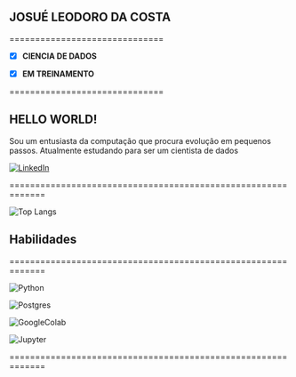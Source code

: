 ## **JOSUÉ LEODORO DA COSTA**


==============================


- [x] **CIENCIA DE DADOS**
- [x] **EM TREINAMENTO**


==============================


## **HELLO WORLD!**

Sou um entusiasta da computação que procura evolução em pequenos passos.
Atualmente estudando para ser um cientista de dados 




[![LinkedIn](https://img.shields.io/badge/LinkedIn-000?style=for-the-badge&logo=linkedin&logoColor=0E76A8)](https://www.linkedin.com/in/josué-leodoro-31170520a/)


=============================================================


![Top Langs](https://github-readme-stats-git-masterrstaa-rickstaa.vercel.app/api/top-langs/?username=GachiAkuta&bg_color=000&border_color=30A3DC&title_color=E94D5F&text_color=FFF)


## **Habilidades**


=============================================================


![Python](https://img.shields.io/badge/Python-000?style=for-the-badge&logo=python) 


![Postgres](https://img.shields.io/badge/PostgreSQL-316192?style=for-the-badge&logo=postgresql&logoColor=white)

![GoogleColab](https://img.shields.io/badge/Colab-F9AB00?style=for-the-badge&logo=googlecolab&color=525252)

![Jupyter](https://img.shields.io/badge/Jupyter-F37626.svg?style=for-the-badge&logo=Jupyter&logoColor=white)

=============================================================

